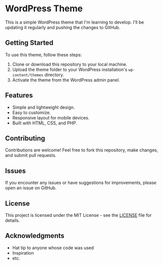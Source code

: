 # WordPress Theme

This is a simple WordPress theme that I'm learning to develop. I'll be updating it regularly and pushing the changes to GitHub.

## Getting Started

To use this theme, follow these steps:

1. Clone or download this repository to your local machine.
2. Upload the theme folder to your WordPress installation's `wp-content/themes` directory.
3. Activate the theme from the WordPress admin panel.

## Features

- Simple and lightweight design.
- Easy to customize.
- Responsive layout for mobile devices.
- Built with HTML, CSS, and PHP.

## Contributing

Contributions are welcome! Feel free to fork this repository, make changes, and submit pull requests.

## Issues

If you encounter any issues or have suggestions for improvements, please open an issue on GitHub.

## License

This project is licensed under the MIT License - see the [LICENSE](LICENSE) file for details.

## Acknowledgments

- Hat tip to anyone whose code was used
- Inspiration
- etc.

